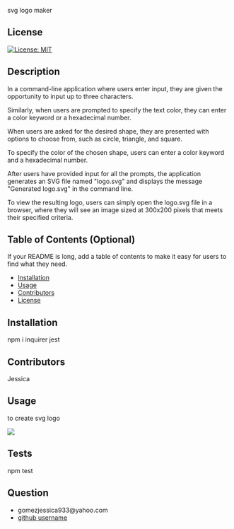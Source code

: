  svg logo maker 
  ## License
  
  [![License: MIT](https://img.shields.io/badge/License-MIT-yellow.svg)](https://opensource.org/licenses/MIT)

    

  ## Description
  In a command-line application where users enter input, they are given the opportunity to input up to three characters.

Similarly, when users are prompted to specify the text color, they can enter a color keyword or a hexadecimal number.

When users are asked for the desired shape, they are presented with options to choose from, such as circle, triangle, and square.

To specify the color of the chosen shape, users can enter a color keyword and a hexadecimal number.

After users have provided input for all the prompts, the application generates an SVG file named "logo.svg" and displays the message "Generated logo.svg" in the command line.

To view the resulting logo, users can simply open the logo.svg file in a browser, where they will see an image sized at 300x200 pixels that meets their specified criteria.
    
  ## Table of Contents (Optional)
  
  If your README is long, add a table of contents to make it easy for users to find what they need.
  
  - [Installation](#installation)
  - [Usage](#usage)
  - [Contributors](#contributors)
  - [License](#license)
  
  ## Installation
  
 npm i inquirer jest

  ## Contributors 
  Jessica
  
  ## Usage

  
  to create svg logo <br>
  
  <img src="Images/Logo SVG.gif">
  
  ## Tests
  npm test
  ## Question
  <ul>
  <li>gomezjessica933@yahoo.com</li>
  <li> <a href="https://github.com/jessgom89">github username</a></li>
  </ul>
  